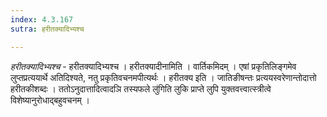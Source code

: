 ```yaml
---
index: 4.3.167
sutra: हरीतक्यादिभ्यश्च

---
```

_हरीतक्यादिभ्यश्च_ - हरीतक्यादिभ्यश्च । हरीतक्यादीनामिति । वार्तिकमिदम् । एषां प्रकृतिलिङ्गमेव लुप्तप्रत्ययार्थे अतिदिश्यते, नतु प्रकृतिवचनमपीत्यर्थः । हरीतक्य इति । जातिङीषन्तः प्रत्ययस्वरेणान्तोदात्तो हरीतकीशब्दः । ततोऽनुदात्तादित्वादञि तस्यफले लु॑गिति लुकि प्राप्ते लुपि युक्तवत्त्वात्स्त्रीत्वे विशेष्यानुरोधाद्बहुवचनम् ।